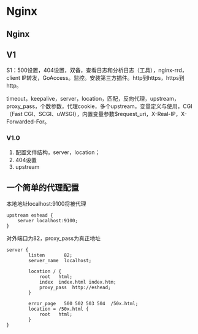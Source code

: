 # Nginx

## Nginx

## V1

S1：500设置，404设置，双备，查看日志和分析日志（工具），nginx-rrd，client IP转发，GoAccess。监控。安装第三方插件。http到https，https到http。

timeout，keepalive，server，location，匹配，反向代理，upstream，proxy\_pass，个数参数，代理cookie，多个upstream，变量定义与使用，CGI（Fast CGI、SCGI、uWSGI），内置变量参数$request\_uri，X-Real-IP，X-Forwarded-For。

### V1.0

1. 配置文件结构，server，location；
2. 404设置
3. upstream

## 一个简单的代理配置

本地地址localhost:9100将被代理

```nginx
upstream eshead {
    server localhost:9100;
}
```

对外端口为82，proxy\_pass为真正地址

```nginx
server {
        listen       82;
        server_name  localhost;

        location / {
            root   html;
            index  index.html index.htm;
            proxy_pass  http://eshead;
        }

        error_page   500 502 503 504  /50x.html;
        location = /50x.html {
            root   html;
        }
}
```

